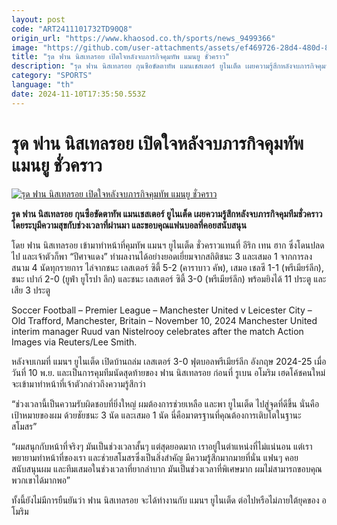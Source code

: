 ```yaml
---
layout: post
code: "ART2411101732TD90Q8"
origin_url: "https://www.khaosod.co.th/sports/news_9499366"
image: "https://github.com/user-attachments/assets/ef469726-28d4-480d-8062-4c1e648bee43"
title: "รุด ฟาน นิสเทลรอย เปิดใจหลังจบภารกิจคุมทัพ แมนยู ชั่วคราว"
description: "รุด ฟาน นิสเทลรอย กุนซือขัดตาทัพ แมนเชสเตอร์ ยูไนเต็ด เผยความรู้สึกหลังจบภารกิจคุมทีมชั่วคราวโดยระบุมีความสุขกับช่วงเวลาที่ผ่านมา และขอบคุณแฟนบอลที่คอยสนับสนุน"
category: "SPORTS"
language: "th"
date: 2024-11-10T17:35:50.553Z
---
```


# รุด ฟาน นิสเทลรอย เปิดใจหลังจบภารกิจคุมทัพ แมนยู ชั่วคราว

[![รุด ฟาน นิสเทลรอย เปิดใจหลังจบภารกิจคุมทัพ แมนยู ชั่วคราว](https://www.khaosod.co.th/wpapp/uploads/2024/11/Ruud-van-Nistelrooy-35522.jpg "รุด ฟาน นิสเทลรอย เปิดใจหลังจบภารกิจคุมทัพ แมนยู ชั่วคราว")](https://www.khaosod.co.th/wpapp/uploads/2024/11/Ruud-van-Nistelrooy-35522.jpg)

**รุด ฟาน นิสเทลรอย กุนซือขัดตาทัพ แมนเชสเตอร์ ยูไนเต็ด เผยความรู้สึกหลังจบภารกิจคุมทีมชั่วคราวโดยระบุมีความสุขกับช่วงเวลาที่ผ่านมา และขอบคุณแฟนบอลที่คอยสนับสนุน**

โดย ฟาน นิสเทลรอย เข้ามาทำหน้าที่คุมทัพ แมนฯ ยูไนเต็ด ชั่วคราวแทนที่ อีริก เทน ฮาก ซึ่งโดนปลดไป และเจ้าตัวก็พา “ปีศาจแดง” ทำผลงานได้อย่างยอดเยี่ยมจากสถิติชนะ 3 และเสมอ 1 จากการลงสนาม 4 นัดทุกรายการ ไล่จากชนะ เลสเตอร์ ซิตี้ 5-2 (คาราบาว คัพ), เสมอ เชลซี 1-1 (พรีเมียร์ลีก), ชนะ เปาก์ 2-0 (ยูฟ่า ยูโรปา ลีก) และชนะ เลสเตอร์ ซิตี้ 3-0 (พรีเมียร์ลีก) พร้อมยิงได้ 11 ประตู และเสีย 3 ประตู

Soccer Football – Premier League – Manchester United v Leicester City – Old Trafford, Manchester, Britain – November 10, 2024 Manchester United interim manager Ruud van Nistelrooy celebrates after the match Action Images via Reuters/Lee Smith.



หลังจบเกมที่ แมนฯ ยูไนเต็ด เปิดบ้านถล่ม เลสเตอร์ 3-0 ฟุตบอลพรีเมียร์ลีก อังกฤษ 2024-25 เมื่อวันที่ 10 พ.ย. และเป็นการคุมทีมนัดสุดท้ายของ ฟาน นิสเทลรอย ก่อนที่ รูเบน อโมริม เฮดโค้ชคนใหม่จะเข้ามาทำหน้าที่เจ้าตัวกล่าวถึงความรู้สึกว่า

“ช่วงเวลานี้เป็นความรับผิดชอบที่ยิ่งใหญ่ ผมต้องการช่วยเหลือ และพา ยูไนเต็ด ไปสู่จุดที่ดีขึ้น นั่นคือเป้าหมายของผม ด้วยชัยชนะ 3 นัด และเสมอ 1 นัด นี่คือมาตรฐานที่คุณต้องการเติบโตในฐานะสโมสร”

“ผมสนุกกับหน้าที่จริงๆ มันเป็นช่วงเวลาสั้นๆ แต่สุดยอดมาก เราอยู่ในตำแหน่งที่ไม่แน่นอน แต่เราพยายามทำหน้าที่ของเรา และช่วยสโมสรซึ่งเป็นสิ่งสำคัญ มีความรู้สึกมากมายที่นั่น แฟนๆ คอยสนับสนุนผม และทีมเสมอในช่วงเวลาที่ยากลำบาก มันเป็นช่วงเวลาที่พิเศษมาก ผมไม่สามารถขอบคุณพวกเขาได้มากพอ”

ทั้งนี้ยังไม่มีการยืนยันว่า ฟาน นิสเทลรอย จะได้ทำงานกับ แมนฯ ยูไนเต็ด ต่อไปหรือไม่ภายใต้ยุคของ อโมริม